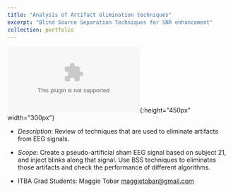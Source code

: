 ```yaml
---
title: "Analysis of Artifact elimination techniques"
excerpt: "Blind Source Separation Techniques for SNR enhancement"
collection: portfolio
---
```


![Descriptor](/images/singlegain.eps){:height="450px" width="300px"}

* *Description*: Review of techniques that are used to eliminate artifacts from EEG signals.

* *Scope*: Create a pseudo-artificial sham EEG signal based on subject 21, and inject blinks along that signal.  Use BSS techniques to eliminates those artifacts and check the performance of different algorithms.
* ITBA Grad Students: Maggie Tobar maggietobar@gmail.com 







